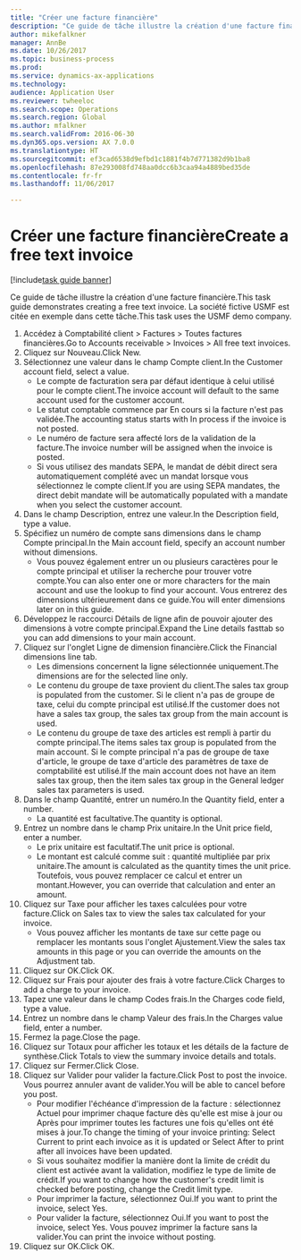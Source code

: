 ```yaml
--- 
title: "Créer une facture financière"
description: "Ce guide de tâche illustre la création d'une facture financière."
author: mikefalkner
manager: AnnBe
ms.date: 10/26/2017
ms.topic: business-process
ms.prod: 
ms.service: dynamics-ax-applications
ms.technology: 
audience: Application User
ms.reviewer: twheeloc
ms.search.scope: Operations
ms.search.region: Global
ms.author: mfalkner
ms.search.validFrom: 2016-06-30
ms.dyn365.ops.version: AX 7.0.0
ms.translationtype: HT
ms.sourcegitcommit: ef3cad6538d9efbd1c1881f4b7d771382d9b1ba8
ms.openlocfilehash: 87e293008fd748aa0dcc6b3caa94a4889bed35de
ms.contentlocale: fr-fr
ms.lasthandoff: 11/06/2017

---
```

# <a name="create-a-free-text-invoice"></a><span data-ttu-id="c20ca-103">Créer une facture financière</span><span class="sxs-lookup"><span data-stu-id="c20ca-103">Create a free text invoice</span></span>

[!include[task guide banner](../../includes/task-guide-banner.md)]

<span data-ttu-id="c20ca-104">Ce guide de tâche illustre la création d'une facture financière.</span><span class="sxs-lookup"><span data-stu-id="c20ca-104">This task guide demonstrates creating a free text invoice.</span></span> <span data-ttu-id="c20ca-105">La société fictive USMF est citée en exemple dans cette tâche.</span><span class="sxs-lookup"><span data-stu-id="c20ca-105">This task uses the USMF demo company.</span></span>

1. <span data-ttu-id="c20ca-106">Accédez à Comptabilité client > Factures > Toutes factures financières.</span><span class="sxs-lookup"><span data-stu-id="c20ca-106">Go to Accounts receivable > Invoices > All free text invoices.</span></span>
2. <span data-ttu-id="c20ca-107">Cliquez sur Nouveau.</span><span class="sxs-lookup"><span data-stu-id="c20ca-107">Click New.</span></span>
3. <span data-ttu-id="c20ca-108">Sélectionnez une valeur dans le champ Compte client.</span><span class="sxs-lookup"><span data-stu-id="c20ca-108">In the Customer account field, select a value.</span></span>
    * <span data-ttu-id="c20ca-109">Le compte de facturation sera par défaut identique à celui utilisé pour le compte client.</span><span class="sxs-lookup"><span data-stu-id="c20ca-109">The invoice account will default to the same account used for the customer account.</span></span>   
    * <span data-ttu-id="c20ca-110">Le statut comptable commence par En cours si la facture n'est pas validée.</span><span class="sxs-lookup"><span data-stu-id="c20ca-110">The accounting status starts with In process if the invoice is not posted.</span></span>   
    * <span data-ttu-id="c20ca-111">Le numéro de facture sera affecté lors de la validation de la facture.</span><span class="sxs-lookup"><span data-stu-id="c20ca-111">The invoice number will be assigned when the invoice is posted.</span></span>  
    * <span data-ttu-id="c20ca-112">Si vous utilisez des mandats SEPA, le mandat de débit direct sera automatiquement complété avec un mandat lorsque vous sélectionnez le compte client.</span><span class="sxs-lookup"><span data-stu-id="c20ca-112">If you are using SEPA mandates, the direct debit mandate will be automatically populated with a mandate when you select the customer account.</span></span>  
4. <span data-ttu-id="c20ca-113">Dans le champ Description, entrez une valeur.</span><span class="sxs-lookup"><span data-stu-id="c20ca-113">In the Description field, type a value.</span></span>
5. <span data-ttu-id="c20ca-114">Spécifiez un numéro de compte sans dimensions dans le champ Compte principal.</span><span class="sxs-lookup"><span data-stu-id="c20ca-114">In the Main account field, specify an account number without dimensions.</span></span>
    * <span data-ttu-id="c20ca-115">Vous pouvez également entrer un ou plusieurs caractères pour le compte principal et utiliser la recherche pour trouver votre compte.</span><span class="sxs-lookup"><span data-stu-id="c20ca-115">You can also enter one or more characters for the main account and use the lookup to find your account.</span></span> <span data-ttu-id="c20ca-116">Vous entrerez des dimensions ultérieurement dans ce guide.</span><span class="sxs-lookup"><span data-stu-id="c20ca-116">You will enter dimensions later on in this guide.</span></span>  
6. <span data-ttu-id="c20ca-117">Développez le raccourci Détails de ligne afin de pouvoir ajouter des dimensions à votre compte principal.</span><span class="sxs-lookup"><span data-stu-id="c20ca-117">Expand the Line details fasttab so you can add dimensions to your main account.</span></span>
7. <span data-ttu-id="c20ca-118">Cliquez sur l'onglet Ligne de dimension financière.</span><span class="sxs-lookup"><span data-stu-id="c20ca-118">Click the Financial dimensions line tab.</span></span>
    * <span data-ttu-id="c20ca-119">Les dimensions concernent la ligne sélectionnée uniquement.</span><span class="sxs-lookup"><span data-stu-id="c20ca-119">The dimensions are for the selected line only.</span></span>    
    * <span data-ttu-id="c20ca-120">Le contenu du groupe de taxe provient du client.</span><span class="sxs-lookup"><span data-stu-id="c20ca-120">The sales tax group is populated from the customer.</span></span> <span data-ttu-id="c20ca-121">Si le client n'a pas de groupe de taxe, celui du compte principal est utilisé.</span><span class="sxs-lookup"><span data-stu-id="c20ca-121">If the customer does not have a sales tax group, the sales tax group from the main account is used.</span></span>  
    * <span data-ttu-id="c20ca-122">Le contenu du groupe de taxe des articles est rempli à partir du compte principal.</span><span class="sxs-lookup"><span data-stu-id="c20ca-122">The items sales tax group is populated from the main account.</span></span> <span data-ttu-id="c20ca-123">Si le compte principal n'a pas de groupe de taxe d'article, le groupe de taxe d'article des paramètres de taxe de comptabilité est utilisé.</span><span class="sxs-lookup"><span data-stu-id="c20ca-123">If the main account does not have an item sales tax group, then the item sales tax group in the General ledger sales tax parameters is used.</span></span>    
8. <span data-ttu-id="c20ca-124">Dans le champ Quantité, entrer un numéro.</span><span class="sxs-lookup"><span data-stu-id="c20ca-124">In the Quantity field, enter a number.</span></span>
    * <span data-ttu-id="c20ca-125">La quantité est facultative.</span><span class="sxs-lookup"><span data-stu-id="c20ca-125">The quantity is optional.</span></span>  
9. <span data-ttu-id="c20ca-126">Entrez un nombre dans le champ Prix unitaire.</span><span class="sxs-lookup"><span data-stu-id="c20ca-126">In the Unit price field, enter a number.</span></span>
    * <span data-ttu-id="c20ca-127">Le prix unitaire est facultatif.</span><span class="sxs-lookup"><span data-stu-id="c20ca-127">The unit price is optional.</span></span>  
    * <span data-ttu-id="c20ca-128">Le montant est calculé comme suit : quantité multipliée par prix unitaire.</span><span class="sxs-lookup"><span data-stu-id="c20ca-128">The amount is calculated as the quantity times the unit price.</span></span> <span data-ttu-id="c20ca-129">Toutefois, vous pouvez remplacer ce calcul et entrer un montant.</span><span class="sxs-lookup"><span data-stu-id="c20ca-129">However, you can override that calculation and enter an amount.</span></span>  
10. <span data-ttu-id="c20ca-130">Cliquez sur Taxe pour afficher les taxes calculées pour votre facture.</span><span class="sxs-lookup"><span data-stu-id="c20ca-130">Click on Sales tax to view the sales tax calculated for your invoice.</span></span>
    * <span data-ttu-id="c20ca-131">Vous pouvez afficher les montants de taxe sur cette page ou remplacer les montants sous l'onglet Ajustement.</span><span class="sxs-lookup"><span data-stu-id="c20ca-131">View the sales tax amounts in this page or you can override the amounts on the Adjustment tab.</span></span>  
11. <span data-ttu-id="c20ca-132">Cliquez sur OK.</span><span class="sxs-lookup"><span data-stu-id="c20ca-132">Click OK.</span></span>
12. <span data-ttu-id="c20ca-133">Cliquez sur Frais pour ajouter des frais à votre facture.</span><span class="sxs-lookup"><span data-stu-id="c20ca-133">Click Charges to add a charge to your invoice.</span></span> 
13. <span data-ttu-id="c20ca-134">Tapez une valeur dans le champ Codes frais.</span><span class="sxs-lookup"><span data-stu-id="c20ca-134">In the Charges code field, type a value.</span></span>
14. <span data-ttu-id="c20ca-135">Entrez un nombre dans le champ Valeur des frais.</span><span class="sxs-lookup"><span data-stu-id="c20ca-135">In the Charges value field, enter a number.</span></span>
15. <span data-ttu-id="c20ca-136">Fermez la page.</span><span class="sxs-lookup"><span data-stu-id="c20ca-136">Close the page.</span></span>
16. <span data-ttu-id="c20ca-137">Cliquez sur Totaux pour afficher les totaux et les détails de la facture de synthèse.</span><span class="sxs-lookup"><span data-stu-id="c20ca-137">Click Totals to view the summary invoice details and totals.</span></span>
17. <span data-ttu-id="c20ca-138">Cliquez sur Fermer.</span><span class="sxs-lookup"><span data-stu-id="c20ca-138">Click Close.</span></span>
18. <span data-ttu-id="c20ca-139">Cliquez sur Valider pour valider la facture.</span><span class="sxs-lookup"><span data-stu-id="c20ca-139">Click Post to post the invoice.</span></span> <span data-ttu-id="c20ca-140">Vous pourrez annuler avant de valider.</span><span class="sxs-lookup"><span data-stu-id="c20ca-140">You will be able to cancel before you post.</span></span>
    * <span data-ttu-id="c20ca-141">Pour modifier l'échéance d'impression de la facture : sélectionnez Actuel pour imprimer chaque facture dès qu'elle est mise à jour ou Après pour imprimer toutes les factures une fois qu'elles ont été mises à jour.</span><span class="sxs-lookup"><span data-stu-id="c20ca-141">To change the timing of your invoice printing:  Select Current to print each invoice as it is updated   or  Select After to print after all invoices have been updated.</span></span>  
    * <span data-ttu-id="c20ca-142">Si vous souhaitez modifier la manière dont la limite de crédit du client est activée avant la validation, modifiez le type de limite de crédit.</span><span class="sxs-lookup"><span data-stu-id="c20ca-142">If you want to change how the customer's credit limit is checked before posting, change the Credit limit type.</span></span>  
    * <span data-ttu-id="c20ca-143">Pour imprimer la facture, sélectionnez Oui.</span><span class="sxs-lookup"><span data-stu-id="c20ca-143">If you want to print the invoice, select Yes.</span></span>  
    * <span data-ttu-id="c20ca-144">Pour valider la facture, sélectionnez Oui.</span><span class="sxs-lookup"><span data-stu-id="c20ca-144">If you want to post the invoice, select Yes.</span></span> <span data-ttu-id="c20ca-145">Vous pouvez imprimer la facture sans la valider.</span><span class="sxs-lookup"><span data-stu-id="c20ca-145">You can print the invoice without posting.</span></span>  
19. <span data-ttu-id="c20ca-146">Cliquez sur OK.</span><span class="sxs-lookup"><span data-stu-id="c20ca-146">Click OK.</span></span>


